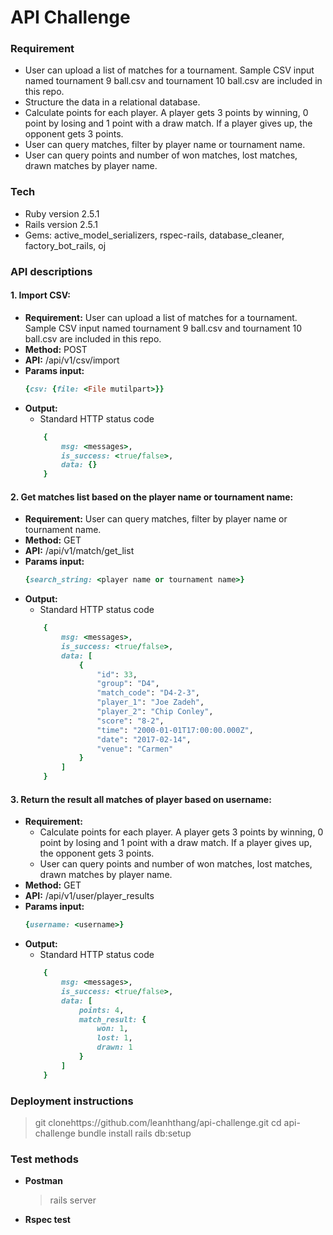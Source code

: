 # API Challenge
### Requirement
 - User can upload a list of matches for a tournament. Sample CSV input named tournament 9 ball.csv and tournament 10 ball.csv are included in this repo.
 - Structure the data in a relational database.
 - Calculate points for each player. A player gets 3 points by winning, 0 point by losing and 1 point with a draw match. If a player gives up, the opponent gets 3 points.
 - User can query matches, filter by player name or tournament name.
 - User can query points and number of won matches, lost matches, drawn matches by player name.

### Tech
- Ruby version 2.5.1
- Rails version 2.5.1
- Gems: active_model_serializers, rspec-rails, database_cleaner, factory_bot_rails, oj

### **API descriptions**
#### 1. Import CSV:
- **Requirement:** User can upload a list of matches for a tournament. Sample CSV input named tournament 9 ball.csv and tournament 10 ball.csv are included in this repo.
- **Method:** POST
- **API:** /api/v1/csv/import
- **Params input:**
    ```ruby
    {csv: {file: <File mutilpart>}}
    ```
- **Output:**
    - Standard HTTP status code
    ```ruby
        {
            msg: <messages>,
            is_success: <true/false>,
            data: {}
        }
    ```

#### 2. Get matches list based on the player name or tournament name:
- **Requirement:** User can query matches, filter by player name or tournament name.
- **Method:** GET
- **API:** /api/v1/match/get_list
- **Params input:**
    ```ruby
    {search_string: <player name or tournament name>}
    ```
- **Output:**
    - Standard HTTP status code
    ```ruby
        {
            msg: <messages>,
            is_success: <true/false>,
            data: [
                {
                    "id": 33,
                    "group": "D4",
                    "match_code": "D4-2-3",
                    "player_1": "Joe Zadeh",
                    "player_2": "Chip Conley",
                    "score": "8-2",
                    "time": "2000-01-01T17:00:00.000Z",
                    "date": "2017-02-14",
                    "venue": "Carmen"
                }
            ]
        }
    ```
#### 3. Return the result all matches of player based on username:
- **Requirement:**
    - Calculate points for each player. A player gets 3 points by winning, 0 point by losing and 1 point with a draw match. If a player gives up, the opponent gets 3 points.
    - User can query points and number of won matches, lost matches, drawn matches by player name.
- **Method:** GET
- **API:** /api/v1/user/player_results
- **Params input:**
    ```ruby
    {username: <username>}
    ```
- **Output:**
    - Standard HTTP status code
    ```ruby
        {
            msg: <messages>,
            is_success: <true/false>,
            data: [
                points: 4,
                match_result: {
                    won: 1,
                    lost: 1,
                    drawn: 1
                }
            ]
        }
    ```
### **Deployment instructions**
> git clonehttps://github.com/leanhthang/api-challenge.git
> cd api-challenge
> bundle install
> rails db:setup
### **Test methods**
- **Postman**
    > rails server
- **Rspec test**